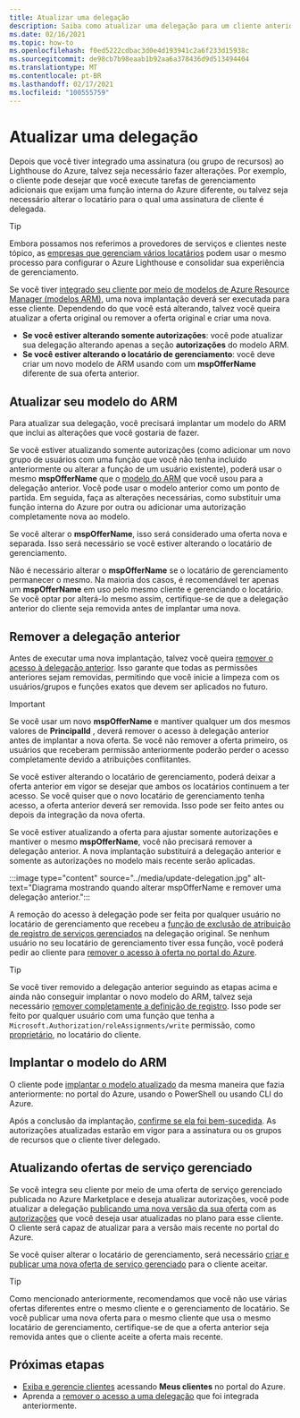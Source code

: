 ```yaml
---
title: Atualizar uma delegação
description: Saiba como atualizar uma delegação para um cliente anteriormente integrado ao Azure Lighthouse.
ms.date: 02/16/2021
ms.topic: how-to
ms.openlocfilehash: f0ed5222cdbac3d0e4d193941c2a6f233d15938c
ms.sourcegitcommit: de98cb7b98eaab1b92aa6a378436d9d513494404
ms.translationtype: MT
ms.contentlocale: pt-BR
ms.lasthandoff: 02/17/2021
ms.locfileid: "100555759"
---
```

# <a name="update-a-delegation"></a>Atualizar uma delegação

Depois que você tiver integrado uma assinatura (ou grupo de recursos) ao Lighthouse do Azure, talvez seja necessário fazer alterações. Por exemplo, o cliente pode desejar que você execute tarefas de gerenciamento adicionais que exijam uma função interna do Azure diferente, ou talvez seja necessário alterar o locatário para o qual uma assinatura de cliente é delegada.

> [!TIP]
> Embora possamos nos referimos a provedores de serviços e clientes neste tópico, as [empresas que gerenciam vários locatários](../concepts/enterprise.md) podem usar o mesmo processo para configurar o Azure Lighthouse e consolidar sua experiência de gerenciamento.

Se você tiver [integrado seu cliente por meio de modelos de Azure Resource Manager (modelos ARM)](onboard-customer.md), uma nova implantação deverá ser executada para esse cliente. Dependendo do que você está alterando, talvez você queira atualizar a oferta original ou remover a oferta original e criar uma nova.

- **Se você estiver alterando somente autorizações**: você pode atualizar sua delegação alterando apenas a seção **autorizações** do modelo ARM.
- **Se você estiver alterando o locatário de gerenciamento**: você deve criar um novo modelo de ARM usando com um **mspOfferName** diferente de sua oferta anterior.

## <a name="update-your-arm-template"></a>Atualizar seu modelo do ARM

Para atualizar sua delegação, você precisará implantar um modelo do ARM que inclui as alterações que você gostaria de fazer.

Se você estiver atualizando somente autorizações (como adicionar um novo grupo de usuários com uma função que você não tenha incluído anteriormente ou alterar a função de um usuário existente), poderá usar o mesmo **mspOfferName** que o [modelo do ARM](onboard-customer.md#create-an-azure-resource-manager-template) que você usou para a delegação anterior. Você pode usar o modelo anterior como um ponto de partida. Em seguida, faça as alterações necessárias, como substituir uma função interna do Azure por outra ou adicionar uma autorização completamente nova ao modelo.

Se você alterar o **mspOfferName**, isso será considerado uma oferta nova e separada. Isso será necessário se você estiver alterando o locatário de gerenciamento.

Não é necessário alterar o **mspOfferName** se o locatário de gerenciamento permanecer o mesmo. Na maioria dos casos, é recomendável ter apenas um **mspOfferName** em uso pelo mesmo cliente e gerenciando o locatário. Se você optar por alterá-lo mesmo assim, certifique-se de que a delegação anterior do cliente seja removida antes de implantar uma nova.

## <a name="remove-the-previous-delegation"></a>Remover a delegação anterior

Antes de executar uma nova implantação, talvez você queira [remover o acesso à delegação anterior](remove-delegation.md). Isso garante que todas as permissões anteriores sejam removidas, permitindo que você inicie a limpeza com os usuários/grupos e funções exatos que devem ser aplicados no futuro.

> [!IMPORTANT]
> Se você usar um novo **mspOfferName** e mantiver qualquer um dos mesmos valores de **PrincipalId** , deverá remover o acesso à delegação anterior antes de implantar a nova oferta. Se você não remover a oferta primeiro, os usuários que receberam permissão anteriormente poderão perder o acesso completamente devido a atribuições conflitantes.

Se você estiver alterando o locatário de gerenciamento, poderá deixar a oferta anterior em vigor se desejar que ambos os locatários continuem a ter acesso. Se você quiser que o novo locatário de gerenciamento tenha acesso, a oferta anterior deverá ser removida. Isso pode ser feito antes ou depois da integração da nova oferta.

Se você estiver atualizando a oferta para ajustar somente autorizações e mantiver o mesmo **mspOfferName**, você não precisará remover a delegação anterior. A nova implantação substituirá a delegação anterior e somente as autorizações no modelo mais recente serão aplicadas.

:::image type="content" source="../media/update-delegation.jpg" alt-text="Diagrama mostrando quando alterar mspOfferName e remover uma delegação anterior.":::

A remoção do acesso à delegação pode ser feita por qualquer usuário no locatário de gerenciamento que recebeu a [função de exclusão de atribuição de registro de serviços gerenciados](../../role-based-access-control/built-in-roles.md#managed-services-registration-assignment-delete-role) na delegação original. Se nenhum usuário no seu locatário de gerenciamento tiver essa função, você poderá pedir ao cliente para [remover o acesso à oferta no portal do Azure](view-manage-service-providers.md#add-or-remove-service-provider-offers).

> [!TIP]
> Se você tiver removido a delegação anterior seguindo as etapas acima e ainda não conseguir implantar o novo modelo do ARM, talvez seja necessário [remover completamente a definição de registro](/powershell/module/az.managedservices/remove-azmanagedservicesdefinition). Isso pode ser feito por qualquer usuário com uma função que tenha a `Microsoft.Authorization/roleAssignments/write` permissão, como [proprietário](../../role-based-access-control/built-in-roles.md#owner), no locatário do cliente.  

## <a name="deploy-the-arm-template"></a>Implantar o modelo do ARM

O cliente pode [implantar o modelo atualizado](onboard-customer.md#deploy-the-azure-resource-manager-templates) da mesma maneira que fazia anteriormente: no portal do Azure, usando o PowerShell ou usando CLI do Azure.

Após a conclusão da implantação, [confirme se ela foi bem-sucedida](onboard-customer.md#confirm-successful-onboarding). As autorizações atualizadas estarão em vigor para a assinatura ou os grupos de recursos que o cliente tiver delegado.

## <a name="updating-managed-service-offers"></a>Atualizando ofertas de serviço gerenciado

Se você integra seu cliente por meio de uma oferta de serviço gerenciado publicada no Azure Marketplace e deseja atualizar autorizações, você pode atualizar a delegação [publicando uma nova versão da sua oferta](../../marketplace/partner-center-portal/update-existing-offer.md) com as [autorizações](../../marketplace/plan-managed-service-offer.md) que você deseja usar atualizadas no plano para esse cliente. O cliente será capaz de atualizar para a versão mais recente no portal do Azure.

Se você quiser alterar o locatário de gerenciamento, será necessário [criar e publicar uma nova oferta de serviço gerenciado](../../marketplace/plan-managed-service-offer.md) para o cliente aceitar.

> [!TIP]
> Como mencionado anteriormente, recomendamos que você não use várias ofertas diferentes entre o mesmo cliente e o gerenciamento de locatário. Se você publicar uma nova oferta para o mesmo cliente que usa o mesmo locatário de gerenciamento, certifique-se de que a oferta anterior seja removida antes que o cliente aceite a oferta mais recente.

## <a name="next-steps"></a>Próximas etapas

- [Exiba e gerencie clientes](view-manage-customers.md) acessando **Meus clientes** no portal do Azure.
- Aprenda a [remover o acesso a uma delegação](remove-delegation.md) que foi integrada anteriormente.
